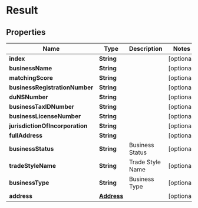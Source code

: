 
# Result

## Properties
Name | Type | Description | Notes
------------ | ------------- | ------------- | -------------
**index** | **String** |  |  [optional]
**businessName** | **String** |  |  [optional]
**matchingScore** | **String** |  |  [optional]
**businessRegistrationNumber** | **String** |  |  [optional]
**duNSNumber** | **String** |  |  [optional]
**businessTaxIDNumber** | **String** |  |  [optional]
**businessLicenseNumber** | **String** |  |  [optional]
**jurisdictionOfIncorporation** | **String** |  |  [optional]
**fullAddress** | **String** |  |  [optional]
**businessStatus** | **String** | Business Status |  [optional]
**tradeStyleName** | **String** | Trade Style Name |  [optional]
**businessType** | **String** | Business Type |  [optional]
**address** | [**Address**](Address.md) |  |  [optional]



